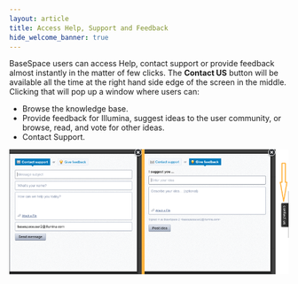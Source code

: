 ```yaml
---
layout: article
title: Access Help, Support and Feedback
hide_welcome_banner: true
---
```


BaseSpace users can access Help, contact support or provide feedback almost instantly in the matter of few clicks. The **Contact US** button will be available all the time at the right hand side edge of the screen in the middle. Clicking that will pop up a window where users can:
- Browse the knowledge base.
- Provide feedback for Illumina, suggest ideas to the user community, or browse, read, and vote for other ideas.
- Contact Support.

![Help and Support](/images/articles/help-and-support_767x344.png)  
